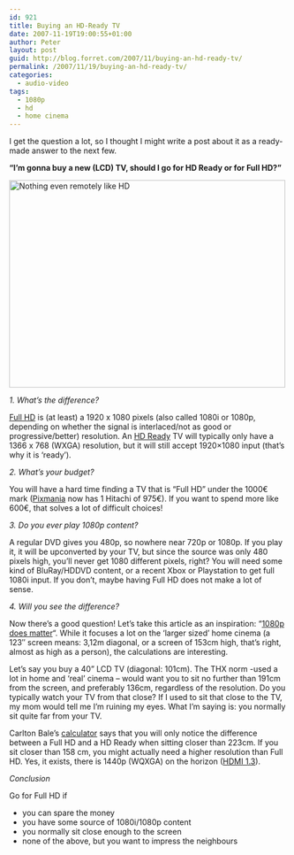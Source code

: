 ```yaml
---
id: 921
title: Buying an HD-Ready TV
date: 2007-11-19T19:00:55+01:00
author: Peter
layout: post
guid: http://blog.forret.com/2007/11/buying-an-hd-ready-tv/
permalink: /2007/11/19/buying-an-hd-ready-tv/
categories:
  - audio-video
tags:
  - 1080p
  - hd
  - home cinema
---
```

I get the question a lot, so I thought I might write a post about it as a ready-made answer to the next few.

**&#8220;I&#8217;m gonna buy a new (LCD) TV, should I go for HD Ready or for Full HD?&#8221;**

[<img  width="500" src="http://farm1.static.flickr.com/92/255896735_3e99741187.jpg" alt="Nothing even remotely like HD" height="375" />](http://www.flickr.com/photos/pforret/255896735/ "Nothing even remotely like HD")

_1. What&#8217;s the difference?_

[Full HD](http://en.wikipedia.org/wiki/1080p) is (at least) a 1920 x 1080 pixels (also called 1080i or 1080p, depending on whether the signal is interlaced/not as good or progressive/better) resolution. An [HD Ready](http://en.wikipedia.org/wiki/Hd_ready) TV will typically only have a 1366 x 768 (WXGA) resolution, but it will still accept 1920&#215;1080 input (that&#8217;s why it is &#8216;ready&#8217;).

_2. What&#8217;s your budget?_

You will have a hard time finding a TV that is &#8220;Full HD&#8221; under the 1000€ mark ([Pixmania](http://www.pixmania.be) now has 1 Hitachi of 975€). If you want to spend more like 600€, that solves a lot of difficult choices!

_<!--more-->3. Do you ever play 1080p content?_

A regular DVD gives you 480p, so nowhere near 720p or 1080p. If you play it, it will be upconverted by your TV, but since the source was only 480 pixels high, you&#8217;ll never get 1080 different pixels, right? You will need some kind of BluRay/HDDVD content, or a recent Xbox or Playstation to get full 1080i input. If you don&#8217;t, maybe having Full HD does not make a lot of sense.

_4. Will you see the difference?_

Now there&#8217;s a good question! Let&#8217;s take this article as an inspiration: &#8220;[1080p does matter](http://www.carltonbale.com/2006/11/1080p-does-matter/)&#8220;. While it focuses a lot on the &#8216;larger sized&#8217; home cinema (a 123&#8243; screen means: 3,12m diagonal, or a screen of 153cm high, that&#8217;s right, almost as high as a person), the calculations are interesting.

Let&#8217;s say you buy a 40&#8221; LCD TV (diagonal: 101cm). The THX norm -used a lot in home and &#8216;real&#8217; cinema &#8211; would want you to sit no further than 191cm from the screen, and preferably 136cm, regardless of the resolution. Do you typically watch your TV from that close? If I used to sit that close to the TV, my mom would tell me I&#8217;m ruining my eyes. What I&#8217;m saying is: you normally sit quite far from your TV.

Carlton Bale&#8217;s [calculator](http://www.carltonbale.com/home-theater/home-theater-calculator/) says that you will only notice the difference between a Full HD and a HD Ready when sitting closer than 223cm. If you sit closer than 158 cm, you might actually need a higher resolution than Full HD. Yes, it exists, there is 1440p (WQXGA) on the horizon ([HDMI 1.3](http://www.audioholics.com/education/display-formats-technology/audioholics-hdmi-1-3-q-a)).

_Conclusion_

Go for Full HD if

  * you can spare the money
  * you have some source of 1080i/1080p content
  * you normally sit close enough to the screen
  * none of the above, but you want to impress the neighbours